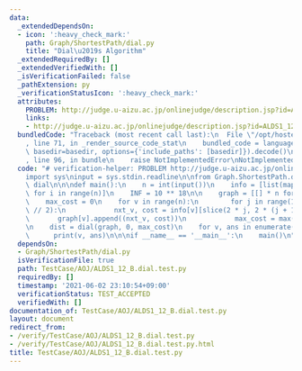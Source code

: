 ```yaml
---
data:
  _extendedDependsOn:
  - icon: ':heavy_check_mark:'
    path: Graph/ShortestPath/dial.py
    title: "Dial\u2019s Algorithm"
  _extendedRequiredBy: []
  _extendedVerifiedWith: []
  _isVerificationFailed: false
  _pathExtension: py
  _verificationStatusIcon: ':heavy_check_mark:'
  attributes:
    PROBLEM: http://judge.u-aizu.ac.jp/onlinejudge/description.jsp?id=ALDS1_12_B
    links:
    - http://judge.u-aizu.ac.jp/onlinejudge/description.jsp?id=ALDS1_12_B
  bundledCode: "Traceback (most recent call last):\n  File \"/opt/hostedtoolcache/Python/3.10.5/x64/lib/python3.10/site-packages/onlinejudge_verify/documentation/build.py\"\
    , line 71, in _render_source_code_stat\n    bundled_code = language.bundle(stat.path,\
    \ basedir=basedir, options={'include_paths': [basedir]}).decode()\n  File \"/opt/hostedtoolcache/Python/3.10.5/x64/lib/python3.10/site-packages/onlinejudge_verify/languages/python.py\"\
    , line 96, in bundle\n    raise NotImplementedError\nNotImplementedError\n"
  code: "# verification-helper: PROBLEM http://judge.u-aizu.ac.jp/onlinejudge/description.jsp?id=ALDS1_12_B\n\
    import sys\ninput = sys.stdin.readline\n\nfrom Graph.ShortestPath.dial import\
    \ dial\n\n\ndef main():\n    n = int(input())\n    info = [list(map(int, input().split()))\
    \ for i in range(n)]\n    INF = 10 ** 18\n\n    graph = [[] * n for i in range(n)]\n\
    \    max_cost = 0\n    for v in range(n):\n        for j in range(1, len(info[v])\
    \ // 2):\n            nxt_v, cost = info[v][slice(2 * j, 2 * (j + 1))]\n     \
    \       graph[v].append((nxt_v, cost))\n            max_cost = max(max_cost, cost)\n\
    \n    dist = dial(graph, 0, max_cost)\n    for v, ans in enumerate(dist):\n  \
    \      print(v, ans)\n\n\nif __name__ == '__main__':\n    main()\n"
  dependsOn:
  - Graph/ShortestPath/dial.py
  isVerificationFile: true
  path: TestCase/AOJ/ALDS1_12_B.dial.test.py
  requiredBy: []
  timestamp: '2021-06-02 23:10:54+09:00'
  verificationStatus: TEST_ACCEPTED
  verifiedWith: []
documentation_of: TestCase/AOJ/ALDS1_12_B.dial.test.py
layout: document
redirect_from:
- /verify/TestCase/AOJ/ALDS1_12_B.dial.test.py
- /verify/TestCase/AOJ/ALDS1_12_B.dial.test.py.html
title: TestCase/AOJ/ALDS1_12_B.dial.test.py
---
```

